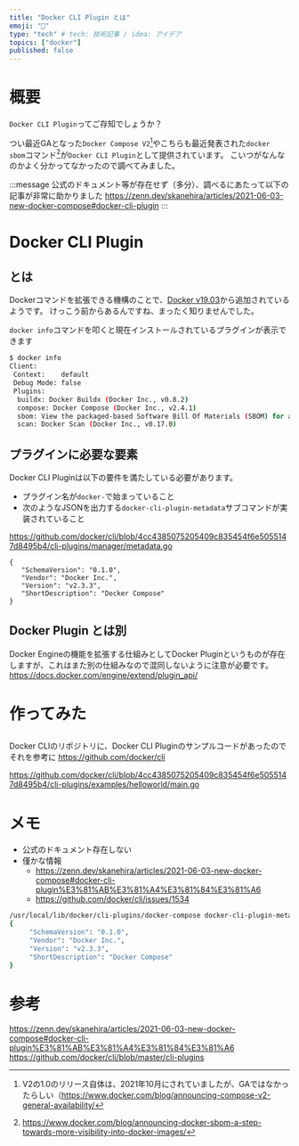 ```yaml
---
title: "Docker CLI Plugin とは"
emoji: "🎉"
type: "tech" # tech: 技術記事 / idea: アイデア
topics: ["docker"]
published: false
---
```


# 概要

`Docker CLI Plugin`ってご存知でしょうか？

つい最近GAとなった`Docker Compose V2`[^1]やこちらも最近発表された`docker sbom`コマンド[^2]が`Docker CLI Plugin`として提供されています。
こいつがなんなのかよく分かってなかったので調べてみました。

:::message
公式のドキュメント等が存在せず（多分）、調べるにあたって以下の記事が非常に助かりました
https://zenn.dev/skanehira/articles/2021-06-03-new-docker-compose#docker-cli-plugin
:::

# Docker CLI Plugin

## とは

Dockerコマンドを拡張できる機構のことで、[Docker v19.03](https://github.com/docker/docker-ce/releases/tag/v19.03.0)から追加されているようです。
けっこう前からあるんですね、まったく知りませんでした。

`docker info`コマンドを叩くと現在インストールされているプラグインが表示できます
```bash
$ docker info
Client:
 Context:    default
 Debug Mode: false
 Plugins:
  buildx: Docker Buildx (Docker Inc., v0.8.2)
  compose: Docker Compose (Docker Inc., v2.4.1)
  sbom: View the packaged-based Software Bill Of Materials (SBOM) for an image (Anchore Inc., 0.6.0)
  scan: Docker Scan (Docker Inc., v0.17.0)
```

## プラグインに必要な要素

Docker CLI Pluginは以下の要件を満たしている必要があります。

- プラグイン名が`docker-`で始まっていること
- 次のようなJSONを出力する`docker-cli-plugin-metadata`サブコマンドが実装されていること

https://github.com/docker/cli/blob/4cc4385075205409c835454f6e5055147d8495b4/cli-plugins/manager/metadata.go


  ```json:Docker Compose V2 の例
  {
     "SchemaVersion": "0.1.0",
     "Vendor": "Docker Inc.",
     "Version": "v2.3.3",
     "ShortDescription": "Docker Compose"
  }
  ```

## Docker Plugin とは別

Docker Engineの機能を拡張する仕組みとしてDocker Pluginというものが存在しますが、これはまた別の仕組みなので混同しないように注意が必要です。
https://docs.docker.com/engine/extend/plugin_api/


# 作ってみた

## 

Docker CLIのリポジトリに、Docker CLI Pluginのサンプルコードがあったのでそれを参考に
https://github.com/docker/cli

https://github.com/docker/cli/blob/4cc4385075205409c835454f6e5055147d8495b4/cli-plugins/examples/helloworld/main.go

# 

# メモ

- 公式のドキュメント存在しない
- 僅かな情報
  - https://zenn.dev/skanehira/articles/2021-06-03-new-docker-compose#docker-cli-plugin%E3%81%AB%E3%81%A4%E3%81%84%E3%81%A6
  - https://github.com/docker/cli/issues/1534

```bash
/usr/local/lib/docker/cli-plugins/docker-compose docker-cli-plugin-metadata
{
     "SchemaVersion": "0.1.0",
     "Vendor": "Docker Inc.",
     "Version": "v2.3.3",
     "ShortDescription": "Docker Compose"
}
```

# 参考

https://zenn.dev/skanehira/articles/2021-06-03-new-docker-compose#docker-cli-plugin%E3%81%AB%E3%81%A4%E3%81%84%E3%81%A6
https://github.com/docker/cli/blob/master/cli-plugins


[^1]: V2の1.0のリリース自体は、2021年10月にされていましたが、GAではなかったらしい（https://www.docker.com/blog/announcing-compose-v2-general-availability/
[^2]: https://www.docker.com/blog/announcing-docker-sbom-a-step-towards-more-visibility-into-docker-images/
